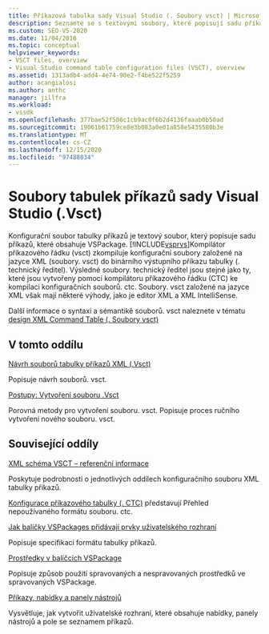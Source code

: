 ```yaml
---
title: Příkazová tabulka sady Visual Studio (. Soubory vsct) | Microsoft Docs
description: Seznamte se s textovými soubory, které popisují sadu příkazů, které obsahuje VSPackage, v konfiguračních souborech tabulky příkazů.
ms.custom: SEO-VS-2020
ms.date: 11/04/2016
ms.topic: conceptual
helpviewer_keywords:
- VSCT files, overview
- Visual Studio command table configuration files (VSCT), overview
ms.assetid: 1313adb4-add4-4e74-90e2-f4be522f5259
author: acangialosi
ms.author: anthc
manager: jillfra
ms.workload:
- vssdk
ms.openlocfilehash: 377bae52f506c1cb9ac0f6b2d4136faaab0b50ad
ms.sourcegitcommit: 19061b61759ce8e3b083a0e01a858e5435580b3e
ms.translationtype: MT
ms.contentlocale: cs-CZ
ms.lasthandoff: 12/15/2020
ms.locfileid: "97488034"
---
```

# <a name="visual-studio-command-table-vsct-files"></a>Soubory tabulek příkazů sady Visual Studio (.Vsct)
Konfigurační soubor tabulky příkazů je textový soubor, který popisuje sadu příkazů, které obsahuje VSPackage. [!INCLUDE[vsprvs](../../code-quality/includes/vsprvs_md.md)]Kompilátor příkazového řádku (vsct) zkompiluje konfigurační soubory založené na jazyce XML (soubory. vsct) do binárního výstupního příkazu tabulky (. technický ředitel). Výsledné soubory. technický ředitel jsou stejné jako ty, které jsou vytvořeny pomocí kompilátoru příkazového řádku (CTC) ke kompilaci konfiguračních souborů. ctc. Soubory. vsct založené na jazyce XML však mají některé výhody, jako je editor XML a XML IntelliSense.

 Další informace o syntaxi a sémantikě souborů. vsct naleznete v tématu [design XML Command Table (. Soubory vsct)](../../extensibility/internals/designing-xml-command-table-dot-vsct-files.md)

## <a name="in-this-section"></a>V tomto oddílu
 [Návrh souborů tabulky příkazů XML (.Vsct)](../../extensibility/internals/designing-xml-command-table-dot-vsct-files.md)

 Popisuje návrh souborů. vsct.

 [Postupy: Vytvoření souboru .Vsct](../../extensibility/internals/how-to-create-a-dot-vsct-file.md)

 Porovná metody pro vytvoření souboru. vsct. Popisuje proces ručního vytvoření nového souboru. vsct.

## <a name="related-sections"></a>Související oddíly
 [XML schéma VSCT – referenční informace](../../extensibility/vsct-xml-schema-reference.md)

 Poskytuje podrobnosti o jednotlivých oddílech konfiguračního souboru XML tabulky příkazů.

 [Konfigurace příkazového tabulky (. CTC)](/previous-versions/bb165153(v=vs.100)) představují Přehled nepoužívaného formátu souboru. ctc.

 [Jak balíčky VSPackages přidávají prvky uživatelského rozhraní](../../extensibility/internals/how-vspackages-add-user-interface-elements.md)

 Popisuje specifikaci formátu tabulky příkazů.

 [Prostředky v balíčcích VSPackage](../../extensibility/internals/resources-in-vspackages.md)

 Popisuje způsob použití spravovaných a nespravovaných prostředků ve spravovaných VSPackage.

 [Příkazy, nabídky a panely nástrojů](../../extensibility/internals/commands-menus-and-toolbars.md)

 Vysvětluje, jak vytvořit uživatelské rozhraní, které obsahuje nabídky, panely nástrojů a pole se seznamem příkazů.